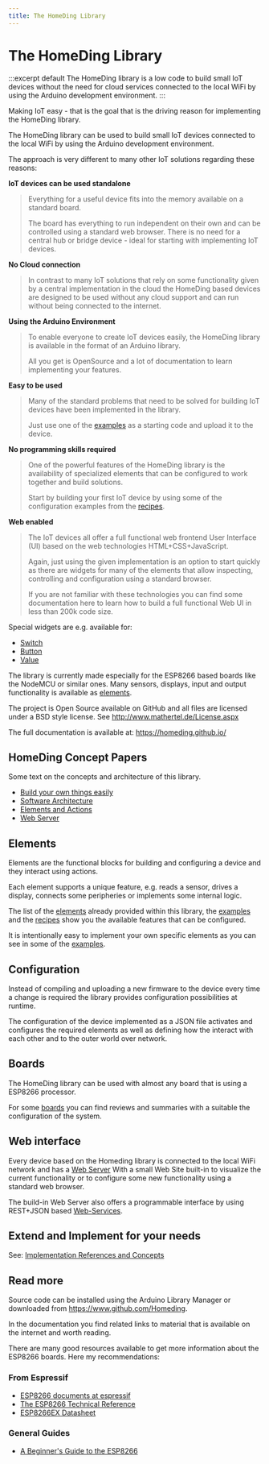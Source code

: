 ```yaml
---
title: The HomeDing Library
---
```

# The HomeDing Library

:::excerpt default
The HomeDing library is a low code to build small IoT devices
without the need for cloud services 
connected to the local WiFi by using the Arduino development environment.
:::

Making IoT easy - that is the goal that is the driving reason for implementing the HomeDing library.

The HomeDing library can be used to build small IoT devices connected to the local WiFi by using the Arduino development environment.

The approach is very different to many other IoT solutions regarding these reasons:


**IoT devices can be used standalone**

> Everything for a useful device fits into the memory available on a standard board.
> 
> The board has everything to run independent on their own and can be controlled using a standard web browser.
> There is no need for a central hub or bridge device - ideal for starting with implementing IoT devices.


**No Cloud connection**

> In contrast to many IoT solutions that rely on some functionality given by a central implementation in the cloud the HomeDing based devices
> are designed to be used without any cloud support and can run without being connected to the internet. 


**Using the Arduino Environment**

> To enable everyone to create IoT devices easily, the HomeDing library is available in the format of an Arduino library.
>
> All you get is OpenSource and a lot of documentation to learn implementing your features.


**Easy to be used**

> Many of the standard problems that need to be solved for building IoT devices have been implemented in the library.
>
> Just use one of the [examples](/examples/index.md) as a starting code and upload it to the device.


**No programming skills required**

> One of the powerful features of the HomeDing library is the availability of specialized elements that can be configured to work together and build solutions.
> 
> Start by building your first IoT device by using some of the configuration examples from the [recipes](/recipes/index.md). 


**Web enabled** 

> The IoT devices all offer a full functional web frontend User Interface (UI) based on the web technologies HTML+CSS+JavaScript.
>
> Again, just using the given implementation is an option to start quickly as there are widgets for many of the elements
> that allow inspecting, controlling and configuration using a standard browser.
> 
> If you are not familiar with these technologies you can find some documentation here to learn
> how to build a full functional Web UI in less than 200k code size. 

Special widgets are e.g. available for:

* [Switch](/elements/switch.md) 
* [Button](/elements/button.md) 
* [Value](/elements/value.md)

<!-- Featuring a broad set of versatile and simple widgets, including:
- Stepper
- Messenger
- Color
- Dimmed light
- Colored light
- Value
- Status
- Gauge
- Percentage
- LED
- Map
- Chart -->

The library is currently made especially for the ESP8266 based boards like the NodeMCU or similar ones.
Many sensors, displays, input and output functionality is available as [elements](/elements.md).

The project is Open Source available on GitHub and all files are licensed under a BSD style license.
See http://www.mathertel.de/License.aspx

The full documentation is available at: https://homeding.github.io/


## HomeDing Concept Papers

Some text on the concepts and architecture of this library.

- [Build your own things easily](/concepts/paper01.md)
- [Software Architecture](/concepts/paper02.md)
- [Elements and Actions](/concepts/paper03.md)
- [Web Server](/concepts/paper04.md)


## Elements

Elements are the functional blocks for building and configuring a device and they interact using actions.

Each element supports a unique feature, e.g. reads a sensor, drives a display, connects some peripheries or implements some internal logic.

The list of the [elements](/elements.md) already provided within this library, the [examples](/examples/index.md) and the [recipes](/recipes/index.md) show you the available features that can be configured.

It is intentionally easy to implement your own specific elements as you can see in some of the [examples](/examples/index.md).


## Configuration

Instead of compiling and uploading a new firmware to the device every time a change is required the library provides configuration possibilities at runtime.

The configuration of the device implemented as a JSON file activates and configures the required elements as well as defining how the interact with each other and to the outer world over network.


## Boards

The HomeDing library can be used with almost any board that is using a ESP8266 processor.

For some [boards](/boards.md) you can find reviews and summaries with a suitable the configuration of the system.


## Web interface

Every device based on the Homeding library is connected to the local WiFi network and has a [Web Server](/concepts/paper04.md)
With a small Web Site built-in to visualize the current functionality or to configure some new functionality using a standard web browser. 

The build-in Web Server also offers a programmable interface by using REST+JSON based [Web-Services](/webservices.md).


## Extend and Implement for your needs

See: [Implementation References and Concepts](/implementation.md)


## Read more

Source code can be installed using the Arduino Library Manager or downloaded from <https://www.github.com/Homeding>.

In the documentation you find related links to material that is available on the internet and worth reading.

There are many good resources available to get more information about the ESP8266 boards. Here my recommendations:

### From Espressif

* [ESP8266 documents at espressif](https://www.espressif.com/en/support/download/documents?keys=ESP8266)
* [The ESP8266 Technical Reference](https://www.espressif.com/sites/default/files/documentation/esp8266-technical_reference_en.pdf)
* [ESP8266EX Datasheet](https://www.espressif.com/sites/default/files/documentation/0a-esp8266ex_datasheet_en.pdf)

### General Guides

* [A Beginner's Guide to the ESP8266](https://tttapa.github.io/ESP8266/Chap01%20-%20ESP8266.html)
